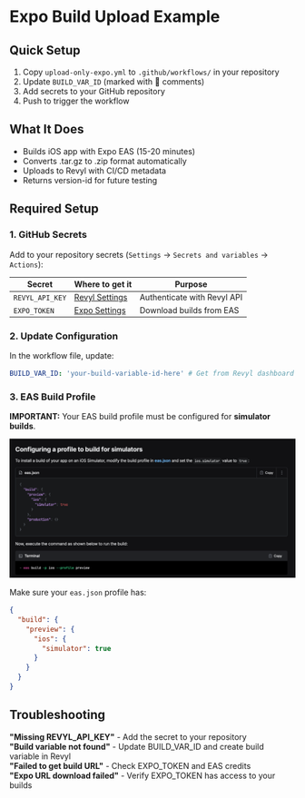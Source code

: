 # Expo Build Upload Example

## Quick Setup

1. Copy `upload-only-expo.yml` to `.github/workflows/` in your repository
2. Update `BUILD_VAR_ID` (marked with 📝 comments)
3. Add secrets to your GitHub repository
4. Push to trigger the workflow

## What It Does

- Builds iOS app with Expo EAS (15-20 minutes)
- Converts .tar.gz to .zip format automatically
- Uploads to Revyl with CI/CD metadata
- Returns version-id for future testing

## Required Setup

### 1. GitHub Secrets

Add to your repository secrets (`Settings` → `Secrets and variables` →
`Actions`):

| Secret          | Where to get it                                                              | Purpose                     |
| --------------- | ---------------------------------------------------------------------------- | --------------------------- |
| `REVYL_API_KEY` | [Revyl Settings](https://auth.revyl.ai/account/api_keys)                     | Authenticate with Revyl API |
| `EXPO_TOKEN`    | [Expo Settings](https://expo.dev/accounts/[username]/settings/access-tokens) | Download builds from EAS    |

### 2. Update Configuration

In the workflow file, update:

```yaml
BUILD_VAR_ID: 'your-build-variable-id-here' # Get from Revyl dashboard
```

### 3. EAS Build Profile

**IMPORTANT:** Your EAS build profile must be configured for **simulator
builds**.

![EAS Simulator Configuration](./ExpoiOS.png)

Make sure your `eas.json` profile has:

```json
{
  "build": {
    "preview": {
      "ios": {
        "simulator": true
      }
    }
  }
}
```

## Troubleshooting

**"Missing REVYL_API_KEY"** - Add the secret to your repository  
**"Build variable not found"** - Update BUILD_VAR_ID and create build variable
in Revyl  
**"Failed to get build URL"** - Check EXPO_TOKEN and EAS credits  
**"Expo URL download failed"** - Verify EXPO_TOKEN has access to your builds
